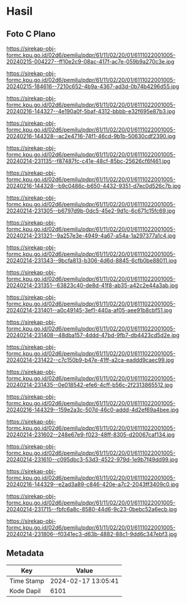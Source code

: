 # Hasil

## Foto C Plano

https://sirekap-obj-formc.kpu.go.id/02d6/pemilu/pdpr/61/11/02/20/01/6111022001005-20240215-004227--ff10e2c9-08ac-417f-ac7e-059b9a270c3e.jpg

https://sirekap-obj-formc.kpu.go.id/02d6/pemilu/pdpr/61/11/02/20/01/6111022001005-20240215-184616--7210c652-4b9a-4367-ad3d-0b74b4296d55.jpg

https://sirekap-obj-formc.kpu.go.id/02d6/pemilu/pdpr/61/11/02/20/01/6111022001005-20240216-144327--4e190a0f-5baf-4312-bbbb-e32f695e87b3.jpg

https://sirekap-obj-formc.kpu.go.id/02d6/pemilu/pdpr/61/11/02/20/01/6111022001005-20240216-144328--ac2e4716-74f1-46cd-9b1b-50630cdf2390.jpg

https://sirekap-obj-formc.kpu.go.id/02d6/pemilu/pdpr/61/11/02/20/01/6111022001005-20240214-231135--f87487fc-c41e-48cf-85bc-25626cf6f461.jpg

https://sirekap-obj-formc.kpu.go.id/02d6/pemilu/pdpr/61/11/02/20/01/6111022001005-20240216-144328--b9c0486c-b650-4432-9351-d7ec0d526c7b.jpg

https://sirekap-obj-formc.kpu.go.id/02d6/pemilu/pdpr/61/11/02/20/01/6111022001005-20240214-231305--b6797d9b-0dc5-45e2-9d1c-6c671c15fc69.jpg

https://sirekap-obj-formc.kpu.go.id/02d6/pemilu/pdpr/61/11/02/20/01/6111022001005-20240214-231321--9a257e3e-4949-4a67-a54a-1a297377a1c4.jpg

https://sirekap-obj-formc.kpu.go.id/02d6/pemilu/pdpr/61/11/02/20/01/6111022001005-20240214-231343--9bcfa813-b306-4d6d-8845-6cfb0be88011.jpg

https://sirekap-obj-formc.kpu.go.id/02d6/pemilu/pdpr/61/11/02/20/01/6111022001005-20240214-231351--63823c40-de8d-41f8-ab35-a42c2e44a3ab.jpg

https://sirekap-obj-formc.kpu.go.id/02d6/pemilu/pdpr/61/11/02/20/01/6111022001005-20240214-231401--a0c49145-3ef1-440a-af05-aee91b8cbf51.jpg

https://sirekap-obj-formc.kpu.go.id/02d6/pemilu/pdpr/61/11/02/20/01/6111022001005-20240214-231408--48dba157-4ddd-47bd-9fb7-db4423cd5d2e.jpg

https://sirekap-obj-formc.kpu.go.id/02d6/pemilu/pdpr/61/11/02/20/01/6111022001005-20240214-231422--c7c150b9-b47e-41ff-a2ca-eaddd9caec99.jpg

https://sirekap-obj-formc.kpu.go.id/02d6/pemilu/pdpr/61/11/02/20/01/6111022001005-20240214-231435--0e018542-efe6-4cff-b56c-2f2313865512.jpg

https://sirekap-obj-formc.kpu.go.id/02d6/pemilu/pdpr/61/11/02/20/01/6111022001005-20240216-144329--159e2a3c-507d-46c0-addd-4d2ef69a4bee.jpg

https://sirekap-obj-formc.kpu.go.id/02d6/pemilu/pdpr/61/11/02/20/01/6111022001005-20240214-231602--248e67e9-f023-48ff-8305-d20067caf134.jpg

https://sirekap-obj-formc.kpu.go.id/02d6/pemilu/pdpr/61/11/02/20/01/6111022001005-20240214-231610--c095dbc3-53d3-4522-979d-1e9b7f49dd99.jpg

https://sirekap-obj-formc.kpu.go.id/02d6/pemilu/pdpr/61/11/02/20/01/6111022001005-20240216-144329--e2ad3a89-c846-420e-a7c2-2043ff3409c0.jpg

https://sirekap-obj-formc.kpu.go.id/02d6/pemilu/pdpr/61/11/02/20/01/6111022001005-20240214-231715--fbfc6a8c-8580-44d6-9c23-0bebc52a6ecb.jpg

https://sirekap-obj-formc.kpu.go.id/02d6/pemilu/pdpr/61/11/02/20/01/6111022001005-20240214-231806--f0341ec3-d63b-4882-88c1-9dd6c347ebf3.jpg


## Metadata

| Key        | Value               |
| ---------- | ------------------- |
| Time Stamp | 2024-02-17 13:05:41 |
| Kode Dapil | 6101                |



